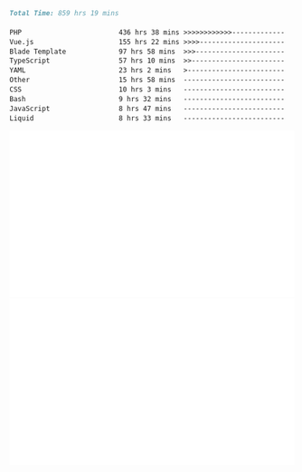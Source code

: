 <!--START_SECTION:waka-->

```markdown
Total Time: 859 hrs 19 mins

PHP                        436 hrs 38 mins >>>>>>>>>>>>-------------   49.88 %
Vue.js                     155 hrs 22 mins >>>>---------------------   17.75 %
Blade Template             97 hrs 58 mins  >>>----------------------   11.19 %
TypeScript                 57 hrs 10 mins  >>-----------------------   06.53 %
YAML                       23 hrs 2 mins   >------------------------   02.63 %
Other                      15 hrs 58 mins  -------------------------   01.82 %
CSS                        10 hrs 3 mins   -------------------------   01.15 %
Bash                       9 hrs 32 mins   -------------------------   01.09 %
JavaScript                 8 hrs 47 mins   -------------------------   01.00 %
Liquid                     8 hrs 33 mins   -------------------------   00.98 %
```

<!--END_SECTION:waka-->
<p align="center">
    <img src="https://raw.githubusercontent.com/rjp2525/rjp2525/output/generated/overview.svg">
    <img src="https://raw.githubusercontent.com/rjp2525/rjp2525/output/generated/languages.svg">
</p>
